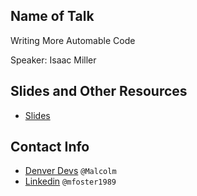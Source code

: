 ## Name of Talk 
Writing More Automable Code <br>

Speaker: Isaac Miller

## Slides and Other Resources
* [Slides](https://slides.com/farmanpirzada/automatable-code)

## Contact Info
* [Denver Devs](https://denverdevs.org/) `@Malcolm`
* [Linkedin](https://linkedin.com/in/mfoster1989) `@mfoster1989`